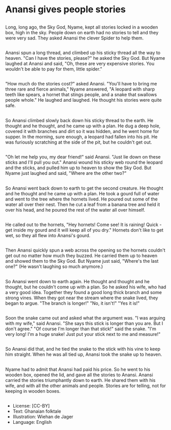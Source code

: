 # Anansi gives people stories

##
Long, long ago, the Sky God,
Nyame, kept all stories locked in a
wooden box, high in the sky.
People down on earth had no
stories to tell and they were very
sad.
They asked Anansi the clever Spider
to help them.

##
Anansi spun a long thread, and
climbed up his sticky thread all the
way to heaven.
"Can I have the stories, please?" he
asked the Sky God.
But Nyame laughed at Anansi and
said, "Oh, these are very expensive
stories. You wouldn't be able to pay
for them, little spider."

##
"How much do the stories cost?"
asked Anansi.
"You'll have to bring me three rare
and fierce animals," Nyame
answered, "A leopard with sharp
teeth like spears, a hornet that
stings people, and a snake that
swallows people whole."
He laughed and laughed. He
thought his stories were quite safe.

##
So Anansi climbed slowly back
down his sticky thread to the earth.
He thought and he thought, and he
came up with a plan.
He dug a deep hole, covered it with
branches and dirt so it was hidden,
and he went home for supper. In the
morning, sure enough, a leopard
had fallen into his pit. He was
furiously scratching at the side of
the pit, but he couldn't get out.

##
"Oh let me help you, my dear
friend!" said Anansi. "Just lie down
on these sticks and I'll pull you out."
Anansi wound his sticky web round
the leopard and the sticks, and
pulled him up to heaven to show
the Sky God.
But Nyame just laughed and said,
"Where are the other two?"

##
So Anansi went back down to earth
to get the second creature. He
thought and he thought and he
came up with a plan.
He took a gourd full of water and
went to the tree where the hornets
lived. He poured out some of the
water all over their nest. Then he
cut a leaf from a banana tree and
held it over his head, and he poured
the rest of the water all over
himself.

##
He called out to the hornets, "Hey
hornets! Come see! It is raining!
Quick - get inside my gourd and it
will keep all of you dry."
Hornets don't like to get wet, so
they all flew into Anansi's gourd.

##
Then Anansi quickly spun a web
across the opening so the hornets
couldn't get out no matter how
much they buzzed.
He carried them up to heaven and
showed them to the Sky God.
But Nyame just said, "Where's the
last one?" (He wasn't laughing so
much anymore.)

##
So Anansi went down to earth
again. He thought and thought and
he thought, but he couldn't come
up with a plan. So he asked his wife,
who had a very good idea.
Together they found a good long
thick branch and some strong vines.
When they got near the stream
where the snake lived, they began
to argue.
"The branch is longer!"
"No, it isn't!"
"Yes it is!"

##
Soon the snake came out and asked
what the argument was.
"I was arguing with my wife," said
Anansi. "She says this stick is
longer than you are. But I don't
agree."
"Of course I'm longer than that
stick!" said the snake.
"I'm very long! I'm a huge snake!
Just put your stick next to me and
measure!"

##
So Anansi did that, and he tied the
snake to the stick with his vine to
keep him straight.
When he was all tied up, Anansi
took the snake up to heaven.

##
Nyame had to admit that Anansi
had paid his price. So he went to his
wooden box, opened the lid, and
gave all the stories to Anansi.
Anansi carried the stories
triumphantly down to earth.
He shared them with his wife, and
with all the other animals and
people.
Stories are for telling, not for
keeping in wooden boxes.

##
* License: [CC-BY]
* Text: Ghanaian folktale
* Illustration: Wiehan de Jager
* Language: English
